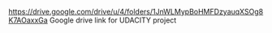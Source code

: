 https://drive.google.com/drive/u/4/folders/1JnWLMypBoHMFDzyauqXSOg8K7AOaxxGa
Google drive link for UDACITY project
